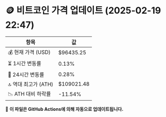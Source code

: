 # 🪙 비트코인 가격 업데이트 (2025-02-19 22:47)

| 항목                | 값 |
|--------------------|----------------|
| 💰 현재 가격 (USD) | $96435.25 |
| ⏳ 1시간 변동률    | 0.13% |
| 📆 24시간 변동률   | 0.28% |
| 🔝 역대 최고가 (ATH) | $109021.48 |
| 📉 ATH 대비 하락률 | -11.54% |

🔄 **이 파일은 GitHub Actions에 의해 자동으로 업데이트됩니다.**
